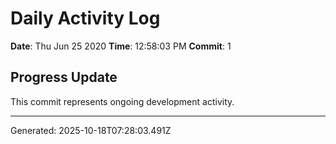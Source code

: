 # Daily Activity Log

**Date**: Thu Jun 25 2020
**Time**: 12:58:03 PM
**Commit**: 1

## Progress Update

This commit represents ongoing development activity.

---
Generated: 2025-10-18T07:28:03.491Z
